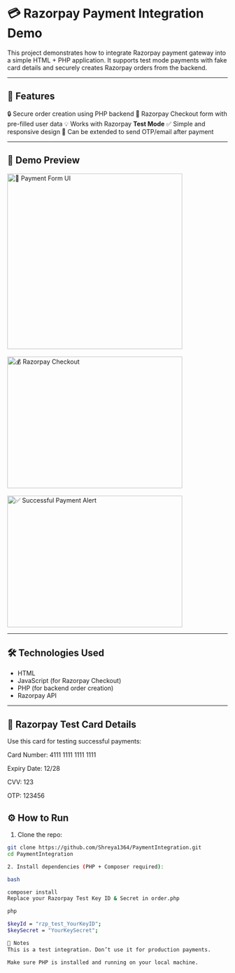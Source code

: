# 💳 Razorpay Payment Integration Demo

This project demonstrates how to integrate Razorpay payment gateway into a simple HTML + PHP application. It supports test mode payments with fake card details and securely creates Razorpay orders from the backend.

---

## 🚀 Features

🔒 Secure order creation using PHP backend
🧾 Razorpay Checkout form with pre-filled user data
💡 Works with Razorpay **Test Mode**
✅ Simple and responsive design
📩 Can be extended to send OTP/email after payment

---

## 📸 Demo Preview

<img src="https://github.com/user-attachments/assets/e802a931-8750-46cd-8813-0f636c86d057" alt="🧾 Payment Form UI" height="400" width="400"/>
<br><br>
<img src="https://github.com/user-attachments/assets/13c086cf-09e0-47a4-8933-8ebcc643f153" alt="💰 Razorpay Checkout" height="300" width="400"/>
<br><br>
<img src="https://github.com/user-attachments/assets/6e47ba38-ef9a-4979-815b-b4fba8952f86" alt="✅ Successful Payment Alert" height="300" width="400"/>

---

## 🛠️ Technologies Used

- HTML
- JavaScript (for Razorpay Checkout)
- PHP (for backend order creation)
- Razorpay API

---

## 🧪 Razorpay Test Card Details

Use this card for testing successful payments:

Card Number: 4111 1111 1111 1111

Expiry Date: 12/28

CVV: 123

OTP: 123456

## ⚙️ How to Run

1. Clone the repo:

```bash
git clone https://github.com/Shreya1364/PaymentIntegration.git
cd PaymentIntegration

2. Install dependencies (PHP + Composer required):

bash

composer install
Replace your Razorpay Test Key ID & Secret in order.php

php

$keyId = "rzp_test_YourKeyID";
$keySecret = "YourKeySecret";

📌 Notes
This is a test integration. Don’t use it for production payments.

Make sure PHP is installed and running on your local machine.

